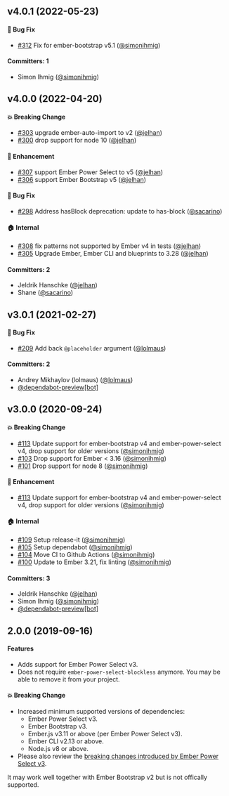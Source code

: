

## v4.0.1 (2022-05-23)

#### :bug: Bug Fix
* [#312](https://github.com/kaliber5/ember-bootstrap-power-select/pull/312) Fix for ember-bootstrap v5.1 ([@simonihmig](https://github.com/simonihmig))

#### Committers: 1
- Simon Ihmig ([@simonihmig](https://github.com/simonihmig))

## v4.0.0 (2022-04-20)

#### :boom: Breaking Change
* [#303](https://github.com/kaliber5/ember-bootstrap-power-select/pull/303) upgrade ember-auto-import to v2 ([@jelhan](https://github.com/jelhan))
* [#300](https://github.com/kaliber5/ember-bootstrap-power-select/pull/300) drop support for node 10 ([@jelhan](https://github.com/jelhan))

#### :rocket: Enhancement
* [#307](https://github.com/kaliber5/ember-bootstrap-power-select/pull/307) support Ember Power Select to v5 ([@jelhan](https://github.com/jelhan))
* [#306](https://github.com/kaliber5/ember-bootstrap-power-select/pull/306) support Ember Bootstrap v5 ([@jelhan](https://github.com/jelhan))

#### :bug: Bug Fix
* [#298](https://github.com/kaliber5/ember-bootstrap-power-select/pull/298) Address hasBlock deprecation: update to has-block ([@sacarino](https://github.com/sacarino))

#### :house: Internal
* [#308](https://github.com/kaliber5/ember-bootstrap-power-select/pull/308) fix patterns not supported by Ember v4 in tests ([@jelhan](https://github.com/jelhan))
* [#305](https://github.com/kaliber5/ember-bootstrap-power-select/pull/305) Upgrade Ember, Ember CLI and blueprints to 3.28 ([@jelhan](https://github.com/jelhan))

#### Committers: 2
- Jeldrik Hanschke ([@jelhan](https://github.com/jelhan))
- Shane ([@sacarino](https://github.com/sacarino))

## v3.0.1 (2021-02-27)

#### :bug: Bug Fix
* [#209](https://github.com/kaliber5/ember-bootstrap-power-select/pull/209) Add back `@placeholder` argument ([@lolmaus](https://github.com/lolmaus))

#### Committers: 2
- Andrey Mikhaylov (lolmaus) ([@lolmaus](https://github.com/lolmaus))
- [@dependabot-preview[bot]](https://github.com/apps/dependabot-preview)

## v3.0.0 (2020-09-24)

#### :boom: Breaking Change
* [#113](https://github.com/kaliber5/ember-bootstrap-power-select/pull/113) Update support for ember-bootstrap v4 and ember-power-select v4, drop support for older versions ([@simonihmig](https://github.com/simonihmig))
* [#103](https://github.com/kaliber5/ember-bootstrap-power-select/pull/103) Drop support for Ember < 3.16 ([@simonihmig](https://github.com/simonihmig))
* [#101](https://github.com/kaliber5/ember-bootstrap-power-select/pull/101) Drop support for node 8 ([@simonihmig](https://github.com/simonihmig))

#### :rocket: Enhancement
* [#113](https://github.com/kaliber5/ember-bootstrap-power-select/pull/113) Update support for ember-bootstrap v4 and ember-power-select v4, drop support for older versions ([@simonihmig](https://github.com/simonihmig))

#### :house: Internal
* [#109](https://github.com/kaliber5/ember-bootstrap-power-select/pull/109) Setup release-it ([@simonihmig](https://github.com/simonihmig))
* [#105](https://github.com/kaliber5/ember-bootstrap-power-select/pull/105) Setup dependabot ([@simonihmig](https://github.com/simonihmig))
* [#104](https://github.com/kaliber5/ember-bootstrap-power-select/pull/104) Move CI to Github Actions ([@simonihmig](https://github.com/simonihmig))
* [#100](https://github.com/kaliber5/ember-bootstrap-power-select/pull/100) Update to Ember 3.21, fix linting ([@simonihmig](https://github.com/simonihmig))

#### Committers: 3
- Jeldrik Hanschke ([@jelhan](https://github.com/jelhan))
- Simon Ihmig ([@simonihmig](https://github.com/simonihmig))
- [@dependabot-preview[bot]](https://github.com/apps/dependabot-preview)

## 2.0.0 (2019-09-16)

#### Features
* Adds support for Ember Power Select v3.
* Does not require `ember-power-select-blockless` anymore. You may be able to remove it from your project.

#### :boom: Breaking Change
* Increased minimum supported versions of dependencies:
  * Ember Power Select v3.
  * Ember Bootstrap v3.
  * Ember.js v3.11 or above (per Ember Power Select v3).
  * Ember CLI v2.13 or above.
  * Node.js v8 or above.
* Please also review the [breaking changes introduced by Ember Power Select v3](https://github.com/cibernox/ember-power-select/blob/master/CHANGELOG.md#300-beta1).

It may work well together with Ember Bootstrap v2 but is not offically supported.
